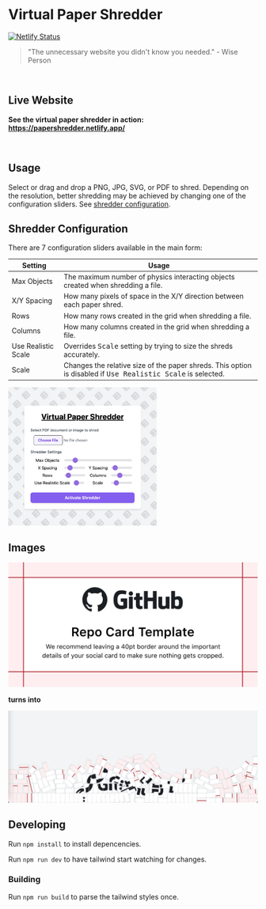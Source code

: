 # Virtual Paper Shredder
[![Netlify Status](https://api.netlify.com/api/v1/badges/f44f7b94-cd4c-4893-a174-be4636f4330d/deploy-status)](https://app.netlify.com/sites/papershredder/deploys)
<br>

> "The unnecessary website you didn't know you needed." - Wise Person

<br>

## Live Website

**See the virtual paper shredder in action: https://papershredder.netlify.app/**

<br>

## Usage

Select or drag and drop a PNG, JPG, SVG, or PDF to shred. Depending on the resolution, better shredding may be achieved by changing one of the configuration sliders. See [shredder configuration](#shredder-configuration).

## Shredder Configuration

There are 7 configuration sliders available in the main form:

| Setting             | Usage                                                                                                                 |
|---------------------|-----------------------------------------------------------------------------------------------------------------------|
| Max Objects         | The maximum number of physics interacting objects created when shredding a file.                                      |
| X/Y Spacing         | How many pixels of space in the X/Y direction between each paper shred.                                               |
| Rows                | How many rows created in the grid when shredding a file.                                                              |
| Columns             | How many columns created in the grid when shredding a file.                                                           |
| Use Realistic Scale | Overrides <kbd>Scale</kbd> setting by trying to size the shreds accurately.                                           |
| Scale               | Changes the relative size of the paper shreds. This option is disabled if <kbd>Use Realistic Scale</kbd> is selected. |

<img src="https://raw.githubusercontent.com/AdrianR3/paper-shredder/8abdbf6b71bc4e92605e210aaa47686546a56e35/images/settings.png" width="300"></img>
## Images

![Before Shredding Example](https://raw.githubusercontent.com/AdrianR3/paper-shredder/8abdbf6b71bc4e92605e210aaa47686546a56e35/images/repository-open-graph-template.png)

**turns into**

![Shredded Image Example](https://raw.githubusercontent.com/AdrianR3/paper-shredder/8abdbf6b71bc4e92605e210aaa47686546a56e35/images/shredded_github_image.png)

## Developing

Run `npm install` to install depencencies.

Run `npm run dev` to have tailwind start watching for changes.

### Building

Run `npm run build` to parse the tailwind styles once.
